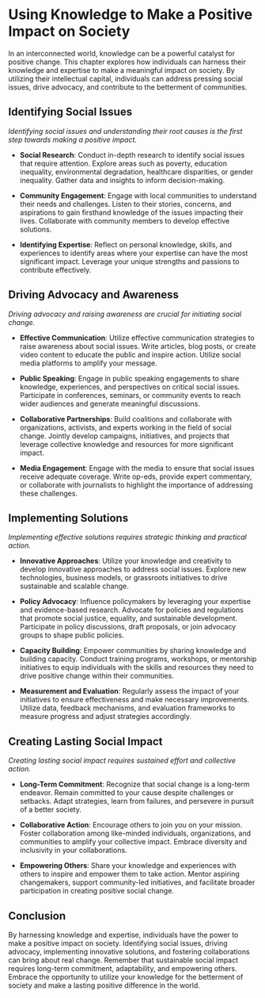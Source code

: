 Using Knowledge to Make a Positive Impact on Society
=============================================================

In an interconnected world, knowledge can be a powerful catalyst for positive change. This chapter explores how individuals can harness their knowledge and expertise to make a meaningful impact on society. By utilizing their intellectual capital, individuals can address pressing social issues, drive advocacy, and contribute to the betterment of communities.

Identifying Social Issues
-------------------------

*Identifying social issues and understanding their root causes is the first step towards making a positive impact.*

* **Social Research**: Conduct in-depth research to identify social issues that require attention. Explore areas such as poverty, education inequality, environmental degradation, healthcare disparities, or gender inequality. Gather data and insights to inform decision-making.

* **Community Engagement**: Engage with local communities to understand their needs and challenges. Listen to their stories, concerns, and aspirations to gain firsthand knowledge of the issues impacting their lives. Collaborate with community members to develop effective solutions.

* **Identifying Expertise**: Reflect on personal knowledge, skills, and experiences to identify areas where your expertise can have the most significant impact. Leverage your unique strengths and passions to contribute effectively.

Driving Advocacy and Awareness
------------------------------

*Driving advocacy and raising awareness are crucial for initiating social change.*

* **Effective Communication**: Utilize effective communication strategies to raise awareness about social issues. Write articles, blog posts, or create video content to educate the public and inspire action. Utilize social media platforms to amplify your message.

* **Public Speaking**: Engage in public speaking engagements to share knowledge, experiences, and perspectives on critical social issues. Participate in conferences, seminars, or community events to reach wider audiences and generate meaningful discussions.

* **Collaborative Partnerships**: Build coalitions and collaborate with organizations, activists, and experts working in the field of social change. Jointly develop campaigns, initiatives, and projects that leverage collective knowledge and resources for more significant impact.

* **Media Engagement**: Engage with the media to ensure that social issues receive adequate coverage. Write op-eds, provide expert commentary, or collaborate with journalists to highlight the importance of addressing these challenges.

Implementing Solutions
----------------------

*Implementing effective solutions requires strategic thinking and practical action.*

* **Innovative Approaches**: Utilize your knowledge and creativity to develop innovative approaches to address social issues. Explore new technologies, business models, or grassroots initiatives to drive sustainable and scalable change.

* **Policy Advocacy**: Influence policymakers by leveraging your expertise and evidence-based research. Advocate for policies and regulations that promote social justice, equality, and sustainable development. Participate in policy discussions, draft proposals, or join advocacy groups to shape public policies.

* **Capacity Building**: Empower communities by sharing knowledge and building capacity. Conduct training programs, workshops, or mentorship initiatives to equip individuals with the skills and resources they need to drive positive change within their communities.

* **Measurement and Evaluation**: Regularly assess the impact of your initiatives to ensure effectiveness and make necessary improvements. Utilize data, feedback mechanisms, and evaluation frameworks to measure progress and adjust strategies accordingly.

Creating Lasting Social Impact
------------------------------

*Creating lasting social impact requires sustained effort and collective action.*

* **Long-Term Commitment**: Recognize that social change is a long-term endeavor. Remain committed to your cause despite challenges or setbacks. Adapt strategies, learn from failures, and persevere in pursuit of a better society.

* **Collaborative Action**: Encourage others to join you on your mission. Foster collaboration among like-minded individuals, organizations, and communities to amplify your collective impact. Embrace diversity and inclusivity in your collaborations.

* **Empowering Others**: Share your knowledge and experiences with others to inspire and empower them to take action. Mentor aspiring changemakers, support community-led initiatives, and facilitate broader participation in creating positive social change.

Conclusion
----------

By harnessing knowledge and expertise, individuals have the power to make a positive impact on society. Identifying social issues, driving advocacy, implementing innovative solutions, and fostering collaborations can bring about real change. Remember that sustainable social impact requires long-term commitment, adaptability, and empowering others. Embrace the opportunity to utilize your knowledge for the betterment of society and make a lasting positive difference in the world.
